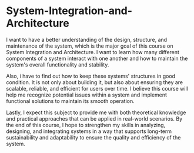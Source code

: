 # System-Integration-and-Architecture
I want to have a better understanding of the design, structure, and maintenance of the system, which is the major goal of this course on System Integration and Architecture. I want to learn how many different components of a system interact with one another and how to maintain the system's overall functionality and stability.

Also, i have to find out how to keep these systems' structures in good condition. It is not only about building it, but also about ensuring they are scalable, reliable, and efficient for users over time. I believe this course will help me recognize potential issues within a system and implement functional solutions to maintain its smooth operation.

Lastly, I expect this subject to provide me with both theoretical knowledge and practical approaches that can be applied in real-world scenarios. By the end of this course, I hope to strengthen my skills in analyzing, designing, and integrating systems in a way that supports long-term sustainability and adaptability to ensure the quality and efficiency of the system.
